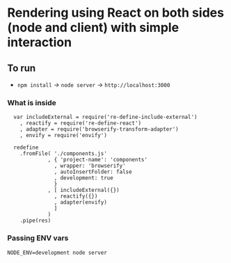 # Rendering using React on both sides (node and client) with simple interaction

## To run

  * `npm install` -> `node server` -> `http://localhost:3000`

### What is inside

```
  var includeExternal = require('re-define-include-external')
    , reactify = require('re-define-react')
    , adapter = require('browserify-transform-adapter')
    , envify = require('envify')

  redefine
    .fromFile( './components.js'
             , { 'project-name': 'components'
               , wrapper: 'browserify' 
               , autoInsertFolder: false
               , development: true
               }
             , [ includeExternal({})
               , reactify({}) 
               , adapter(envify)
               ]
             )
    .pipe(res)
```

### Passing ENV vars
`NODE_ENV=development node server`
